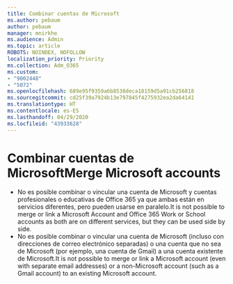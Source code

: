 ```yaml
---
title: Combinar cuentas de Microsoft
ms.author: pebaum
author: pebaum
manager: mnirkhe
ms.audience: Admin
ms.topic: article
ROBOTS: NOINDEX, NOFOLLOW
localization_priority: Priority
ms.collection: Adm_O365
ms.custom:
- "9002448"
- "5072"
ms.openlocfilehash: 689e95f9359a6b8538deca18159d5a91cb256818
ms.sourcegitcommit: cd25f39a7924b13e797845f4275932ea2da64141
ms.translationtype: HT
ms.contentlocale: es-ES
ms.lasthandoff: 04/29/2020
ms.locfileid: "43933628"
---
```

# <a name="merge-microsoft-accounts"></a><span data-ttu-id="556af-102">Combinar cuentas de Microsoft</span><span class="sxs-lookup"><span data-stu-id="556af-102">Merge Microsoft accounts</span></span>

- <span data-ttu-id="556af-103">No es posible combinar o vincular una cuenta de Microsoft y cuentas profesionales o educativas de Office 365 ya que ambas están en servicios diferentes, pero pueden usarse en paralelo.</span><span class="sxs-lookup"><span data-stu-id="556af-103">It is not possible to merge or link a Microsoft Account and Office 365 Work or School accounts as both are on different services, but they can be used side by side.</span></span>
- <span data-ttu-id="556af-104">No es posible combinar o vincular una cuenta de Microsoft (incluso con direcciones de correo electrónico separadas) o una cuenta que no sea de Microsoft (por ejemplo, una cuenta de Gmail) a una cuenta existente de Microsoft.</span><span class="sxs-lookup"><span data-stu-id="556af-104">It is not possible to merge or link a Microsoft account (even with separate email addresses) or a non-Microsoft account (such as a Gmail account) to an existing Microsoft account.</span></span>
